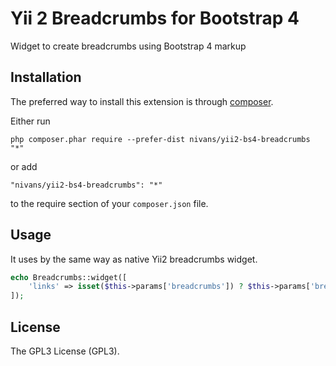 # Yii 2 Breadcrumbs for Bootstrap 4
Widget to create breadcrumbs using Bootstrap 4 markup

## Installation

The preferred way to install this extension is through [composer](http://getcomposer.org/download/).

Either run

```
php composer.phar require --prefer-dist nivans/yii2-bs4-breadcrumbs "*"
```

or add

```
"nivans/yii2-bs4-breadcrumbs": "*"
```

to the require section of your `composer.json` file.


## Usage

It uses by the same way as native Yii2 breadcrumbs widget.

```PHP
echo Breadcrumbs::widget([
    'links' => isset($this->params['breadcrumbs']) ? $this->params['breadcrumbs'] : [],
]);
```

## License

The GPL3 License (GPL3).
